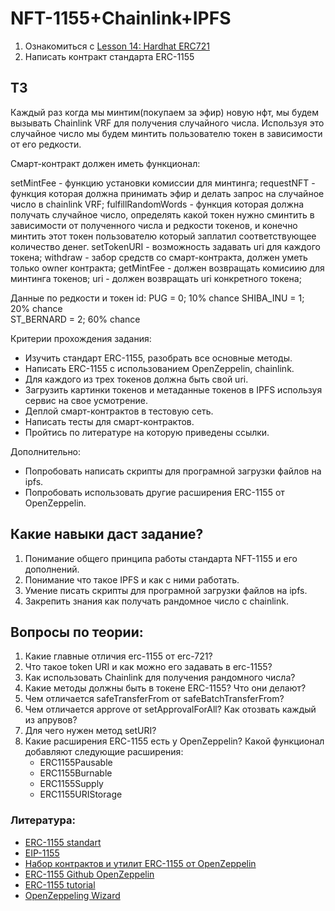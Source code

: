 # NFT-1155+Chainlink+IPFS

1. Ознакомиться с [Lesson 14: Hardhat ERC721](https://youtu.be/gyMwXuJrbJQ?t=75302)
2. Написать контракт стандарта ERC-1155

## ТЗ
Каждый раз когда мы минтим(покупаем за эфир) новую нфт, мы будем вызывать Chainlink VRF для получения случайного числа.
Используя это случайное число мы будем минтить пользователю токен в зависимости от его редкости.

Смарт-контракт должен иметь функционал:

setMintFee - функцию установки комиссии для минтинга;
requestNFT - функция которая должна принимать эфир и делать запрос на случайное число в chainlink VRF;
fulfillRandomWords - функция которая должна получать случайное число, определять какой токен нужно сминтить в зависимости от полученного числа и редкости токенов, и конечно минтить этот токен пользователю который заплатил соответствующее количество денег.
setTokenURI - возможность задавать uri для каждого токена;
withdraw - забор средств со смарт-контракта, должен уметь  только owner контракта;
getMintFee - должен возвращать комисиию для минтинга токенов;
uri - должен возвращать  uri конкретного токена;

Данные по редкости и токен id:
    PUG = 0; 10% chance
    SHIBA_INU = 1; 20% chance  
    ST_BERNARD = 2; 60% chance

Критерии прохождения задания:
 - Изучить стандарт ERC-1155, разобрать все основные методы.
 - Написать ERC-1155 с использованием OpenZeppelin, chainlink.
 - Для каждого из трех токенов должна быть свой uri.
 - Загрузить картинки токенов и метаданные токенов в IPFS используя сервис на свое усмотрение.
 - Деплой смарт-контрактов в тестовую сеть.
 - Написать тесты для смарт-контрактов.
 - Пройтись по литературе на которую приведены ссылки.

Дополнительно:

 - Попробовать написать скрипты для програмной загрузки файлов на ipfs.
 - Попробовать использовать другие расширения ERC-1155 от OpenZeppelin.

        
## Какие навыки даст задание?

1. Понимание общего принципа работы стандарта NFT-1155 и его дополнений.
2. Понимание что такое IPFS и как с ними работать.
3. Умение писать скрипты для програмной загрузки файлов на ipfs.
4. Закрепить знания как получать рандомное число с chainlink.


## Вопросы по теории:

1. Какие главные отличия erc-1155 от erc-721?
2. Что такое token URI и как можно его задавать в erc-1155? 
3. Как использовать Chainlink для получения рандомного числа?
4. Какие методы должны быть в токене ERC-1155? Что они делают?
5. Чем отличается safeTransferFrom от safeBatchTransferFrom?
6. Чем отличается approve от setApprovalForAll? Как отозвать каждый из апрувов?
7. Для чего нужен метод setURI? 
8. Какие расширения ERC-1155 есть у OpenZeppelin? Какой функционал добавляют следующие расширения:
    - ERC1155Pausable
    - ERC1155Burnable
    - ERC1155Supply
    - ERC1155URIStorage


### Литература:

- [ERC-1155 standart](https://ethereum.org/en/developers/docs/standards/tokens/erc-1155/#top)
- [EIP-1155](https://eips.ethereum.org/EIPS/eip-1155)
- [Набор контрактов и утилит ERC-1155 от OpenZeppelin](https://docs.openzeppelin.com/contracts/4.x/api/token/erc1155)
- [ERC-1155 Github OpenZeppelin](https://github.com/OpenZeppelin/openzeppelin-contracts/tree/master/contracts/token/ERC1155)
- [ERC-1155 tutorial](https://www.youtube.com/watch?v=ngxWWS3Qr3Q&t=466s&ab_channel=BlockchainBob)
- [OpenZeppeling Wizard](https://docs.openzeppelin.com/contracts/4.x/wizard)


